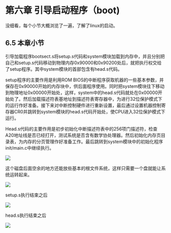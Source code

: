 # 第六章 引导启动程序（boot)

没细看，每个小节大概浏览了一遍，了解了linux的启动。

## 6.5 本章小节

引导加载程序bootsect.s将setup.s代码和system模块加载到内存中，并且分别把自己和setup.s代码移动到物理内存0x90000和0x90200处后，就把执行权交给了setup程序。其中system模块的首部包含有head.s代码。  
  
setup程序的主要作用是利用ROM BIOS的中断程序获取机器的一些基本参数，并保存在0x90000开始的内存块中，供后面程序使用。同时把system模块往下移动到物理地址0x00000开始处，这样，system中的head.s代码就处在0x00000开始处了。然后加载描述符表基地址到描述符表寄存器中，为进行32位保护模式下的运行作好准备。接下来对中断控制硬件进行重新设置，最后通过设置机器控制寄存器CR0并跳转到system模块的head.s代码开始处，使CPU进入32位保护模式下运行。  

Head.s代码的主要作用是初步初始化中断描述符表中的256项门描述符，检查A20地址线是否已经打开，测试系统是否含有数学协处理器。然后初始化内存页目录表，为内存的分页管理作好准备工作。最后跳转到system模块中的初始化程序init/main.c中继续执行。  

![](1.png)

这个磁盘后面空余的地方还能放些基本的根文件系统，这样只需要一个盘就能让系统运转起来。

![](2.png)

setup.s执行结束之后

![](3.png)

head.s执行结束之后

![](4.png)